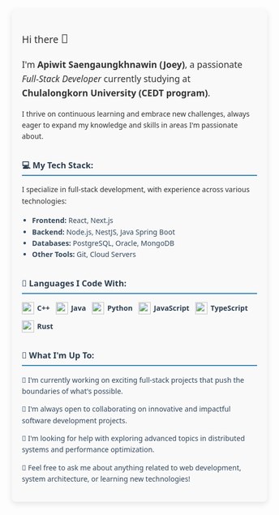 <div style="max-width: 700px; margin: 0 auto; font-family: 'Segoe UI', Tahoma, Geneva, Verdana, sans-serif; color: #333; line-height: 1.6; padding: 20px; background: #f9f9f9; border-radius: 8px; box-shadow: 0 4px 12px rgba(0,0,0,0.1);">

  <p style="font-size: 1.2rem; margin-bottom: 1rem;">Hi there <span style="font-size: 1.5rem;">👋</span></p>

  <p style="font-size: 1.1rem; margin-bottom: 1rem;">
    I'm <strong>Apiwit Saengaungkhnawin (Joey)</strong>, a passionate <em>Full-Stack Developer</em> currently studying at <strong>Chulalongkorn University (CEDT program)</strong>.
  </p>

  <p style="margin-bottom: 2rem;">
    I thrive on continuous learning and embrace new challenges, always eager to expand my knowledge and skills in areas I'm passionate about.
  </p>

  <h3 style="color: #2c3e50; border-bottom: 2px solid #2980b9; padding-bottom: 6px;">💻 My Tech Stack:</h3>
  <p style="margin-top: 0.5rem; margin-bottom: 1rem;">I specialize in full-stack development, with experience across various technologies:</p>
  <ul style="list-style-type: disc; padding-left: 20px; margin-bottom: 2rem; color: #34495e;">
    <li><strong>Frontend:</strong> React, Next.js</li>
    <li><strong>Backend:</strong> Node.js, NestJS, Java Spring Boot</li>
    <li><strong>Databases:</strong> PostgreSQL, Oracle, MongoDB</li>
    <li><strong>Other Tools:</strong> Git, Cloud Servers</li>
  </ul>

  <h3 style="color: #2c3e50; border-bottom: 2px solid #2980b9; padding-bottom: 6px;">🚀 Languages I Code With:</h3>
  <ul style="list-style: none; padding-left: 0; display: flex; flex-wrap: wrap; gap: 12px; margin-bottom: 2rem;">
    <li>
      <a href="https://isocpp.org/" target="_blank" rel="noopener noreferrer" style="display: flex; align-items: center; text-decoration: none; color: #2c3e50; font-weight: 600;">
        <img src="https://cdn.jsdelivr.net/gh/devicons/devicon/icons/cplusplus/cplusplus-original.svg" alt="C++" width="24" height="24" style="margin-right: 6px;" />
        C++
      </a>
    </li>
    <li>
      <a href="https://www.java.com/" target="_blank" rel="noopener noreferrer" style="display: flex; align-items: center; text-decoration: none; color: #2c3e50; font-weight: 600;">
        <img src="https://cdn.jsdelivr.net/gh/devicons/devicon/icons/java/java-original.svg" alt="Java" width="24" height="24" style="margin-right: 6px;" />
        Java
      </a>
    </li>
    <li>
      <a href="https://www.python.org/" target="_blank" rel="noopener noreferrer" style="display: flex; align-items: center; text-decoration: none; color: #2c3e50; font-weight: 600;">
        <img src="https://cdn.jsdelivr.net/gh/devicons/devicon/icons/python/python-original.svg" alt="Python" width="24" height="24" style="margin-right: 6px;" />
        Python
      </a>
    </li>
    <li>
      <a href="https://developer.mozilla.org/en-US/docs/Web/JavaScript" target="_blank" rel="noopener noreferrer" style="display: flex; align-items: center; text-decoration: none; color: #2c3e50; font-weight: 600;">
        <img src="https://cdn.jsdelivr.net/gh/devicons/devicon/icons/javascript/javascript-original.svg" alt="JavaScript" width="24" height="24" style="margin-right: 6px;" />
        JavaScript
      </a>
    </li>
    <li>
      <a href="https://www.typescriptlang.org/" target="_blank" rel="noopener noreferrer" style="display: flex; align-items: center; text-decoration: none; color: #2c3e50; font-weight: 600;">
        <img src="https://cdn.jsdelivr.net/gh/devicons/devicon/icons/typescript/typescript-original.svg" alt="TypeScript" width="24" height="24" style="margin-right: 6px;" />
        TypeScript
      </a>
    </li>
    <li>
      <a href="https://www.rust-lang.org/" target="_blank" rel="noopener noreferrer" style="display: flex; align-items: center; text-decoration: none; color: #2c3e50; font-weight: 600;">
        <img src="https://cdn.jsdelivr.net/gh/devicons/devicon/icons/rust/rust-plain.svg" alt="Rust" width="24" height="24" style="margin-right: 6px;" />
        Rust
      </a>
    </li>
  </ul>

  <h3 style="color: #2c3e50; border-bottom: 2px solid #2980b9; padding-bottom: 6px;">🌱 What I'm Up To:</h3>
  <ul style="list-style-type: none; padding-left: 0; color: #34495e; margin-top: 0.5rem;">
    <li style="margin-bottom: 0.8rem;">🔭 I'm currently working on exciting full-stack projects that push the boundaries of what's possible.</li>
    <li style="margin-bottom: 0.8rem;">👯 I'm always open to collaborating on innovative and impactful software development projects.</li>
    <li style="margin-bottom: 0.8rem;">🤔 I'm looking for help with exploring advanced topics in distributed systems and performance optimization.</li>
    <li>💬 Feel free to ask me about anything related to web development, system architecture, or learning new technologies!</li>
  </ul>

</div>
